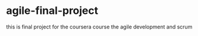# agile-final-project
this is final project for the coursera course the agile development and scrum
